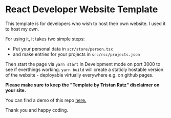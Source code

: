 
# React Developer Website Template

This template is for developers who wish to host their own website.
I used it to host my own.

For using it, it takes two simple steps:
- Put your personal data in `scr/store/person.tsx` 
- and make entries for your projects in `src/rsc/projects.json`

Then start the page via `yarn start` in Development mode on port 3000 to see if everthings working.
`yarn build` will create a staticly hostable version of the website - deployable virtually everywhere e.g. on github pages.

__Please make sure to keep the "Template by Tristan Ratz" disclaimer on your site.__

You can find a demo of this repo [here.](http://www.tristanratz.com)

Thank you and happy coding.

